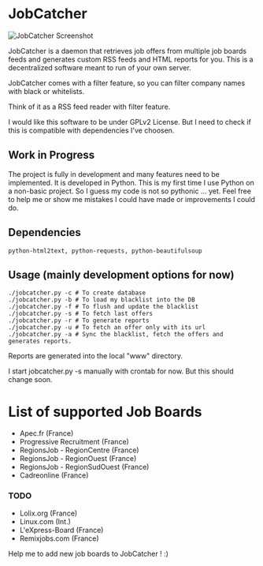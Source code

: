 # JobCatcher

![JobCatcher Screenshot](https://raw.github.com/yoannsculo/JobCatcher/master/screenshots/jobcatcher.png)

JobCatcher is a daemon that retrieves job offers from multiple job boards feeds
and generates custom RSS feeds and HTML reports for you. This is a decentralized
software meant to run of your own server.

JobCatcher comes with a filter feature, so you can filter company names with
black or whitelists.

Think of it as a RSS feed reader with filter feature.

I would like this software to be under GPLv2 License. But I need to check if
this is compatible with dependencies I've choosen.

## Work in Progress

The project is fully in development and many features need to be implemented.
It is developed in Python. This is my first time I use Python on a non-basic
project. So I guess my code is not so pythonic ... yet. Feel free to help me or
show me mistakes I could have made or improvements I could do.

## Dependencies

	python-html2text, python-requests, python-beautifulsoup

## Usage (mainly development options for now)

	./jobcatcher.py -c # To create database
	./jobcatcher.py -b # To load my blacklist into the DB
	./jobcatcher.py -f # To flush and update the blacklist
	./jobcatcher.py -s # To fetch last offers
	./jobcatcher.py -r # To generate reports
	./jobcatcher.py -u # To fetch an offer only with its url
	./jobcatcher.py -a # Sync the blacklist, fetch the offers and generates reports.

Reports are generated into the local "www" directory.

I start jobcatcher.py -s manually with crontab for now. But this should change
soon.

# List of supported Job Boards

- Apec.fr (France)
- Progressive Recruitment (France)
- RegionsJob - RegionCentre (France)
- RegionsJob - RegionOuest (France)
- RegionsJob - RegionSudOuest (France)
- Cadreonline (France)

### TODO

- Lolix.org (France)
- Linux.com (Int.)
- L'eXpress-Board (France)
- Remixjobs.com (France)

Help me to add new job boards to JobCatcher ! :)
